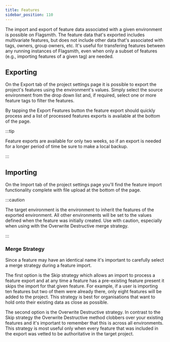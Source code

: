 ```yaml
---
title: Features
sidebar_position: 110
---
```


The import and export of feature data associated with a given environment is possible on Flagsmith. The feature data
that's exported includes multivariate features, but does not include other data that's associated with tags, owners,
group owners, etc. It's useful for transfering features between any running instances of Flagsmith, even when only a
subset of features (e.g., importing features of a given tag) are needed.

## Exporting

On the Export tab of the project settings page it is possible to export the project's features using the environment's
values. Simply select the source environment from the drop down list and, if required, select one or more feature tags
to filter the features.

By tapping the Export Features button the feature export should quickly process and a list of processed features exports
is available at the bottom of the page.

:::tip

Feature exports are available for only two weeks, so if an export is needed for a longer period of time be sure to make
a local backup.

:::

## Importing

On the Import tab of the project settings page you'll find the feature import functionality complete with file upload at
the bottom of the page.

:::caution

The target environment is the environment to inherit the features of the exported environment. All other environments
will be set to the values defined when the feature was initially created. Use with caution, especially when using with
the Overwrite Destructive merge strategy.

:::

### Merge Strategy

Since a feature may have an identical name it's important to carefully select a merge strategy during a feature import.

The first option is the Skip strategy which allows an import to process a feature export and at any time a feature has a
pre-existing feature present it skips the import for that given feature. For example, if a user is importing ten
features but two of them were already there, only eight features will be added to the project. This strategy is best for
organisations that want to hold onto their existing data as close as possible.

The second option is the Overwrite Destructive strategy. In contrast to the Skip strategy the Overwrite Destructive
method clobbers over your existing features and it's important to remember that this is across all environments. This
strategy is most useful only when every feature that was included in the export was vetted to be authoritative in the
target project.
